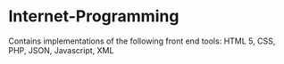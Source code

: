 # Internet-Programming
Contains implementations of the following front end tools:
HTML 5, CSS, PHP, JSON, Javascript, XML
